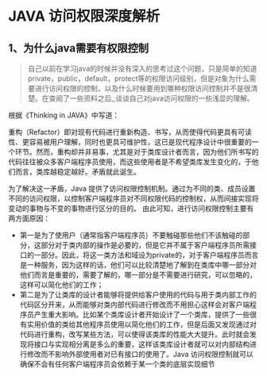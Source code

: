 # JAVA 访问权限深度解析

## 1、为什么java需要有权限控制

> 自己以前在学习java的时候并没有深入的思考过这个问题，只是简单的知道private，public，default，protect等的权限访问级别，但是对象为什么需要进行访问权限的控制，以及什么时候要用到哪种权限访问控制并不是很清楚。在查阅了一些资料之后,,谈谈自己对java访问权限的一些浅显的理解。

根据《Thinking in JAVA》中写道：

重构（Refactor）即对现有代码进行重新构造、书写，从而使得代码更具有可读性、更容易被用户理解，同时也更具可维护性，这已是现代程序设计中很重要的一个环节。然而，重构却并非易事，尤其是对于类库设计者而言，因为他们所书写的代码往往被众多客户端程序员使用，而这些使用者是不希望类库发生变化的，于他们而言，类库越稳定越好。矛盾就此诞生。

为了解决这一矛盾，Java 提供了访问权限控制机制。通过为不同的类、成员设置不同的访问权限，以控制客户端程序员对不同权限代码的控制权，从而间接实现将变动的事物与不变的事物进行区分的目的。
由此可知，进行访问权限控制主要有两方面原因：

- 第一是为了使用户（通常指客户端程序员）不要触碰那些他们不该触碰的部分，这部分对于类内部的操作是必要的，但是它并不属于客户端程序员所需接口的一部分。因此，将这一类方法和域设为private的，对于客户端程序员而言是一种服务，因为这样的话，他们可以比较清楚地了解到在类库中哪一部分对他们而言是重要的，需要了解的，哪一部分是不需要进行研究，可以忽略的，这样可以简化他们的工作；
- 第二是为了让类库的设计者能够将提供给客户使用的代码与用于类内部工作的代码区分开来，从而能够对类内部代码进行修改而不用担心这样会对客户端程序员产生重大影响。比如某个类库设计者开始设计了一个类库，提供了一些很有实用价值的类给其他程序员使用以简化他们的工作，但是后面又发现通过对代码进行重构，改写某些方法，可以使得该类库的性能大大提升。此时就会发现将接口与实现相分离是多么的重要，这样该类库设计者就可以对内部结构进行修改而不影响外部使用者对已有接口的使用了。Java 访问权限控制就可以确保不会有任何客户端程序员会依赖于某一个类的底层实现细节


